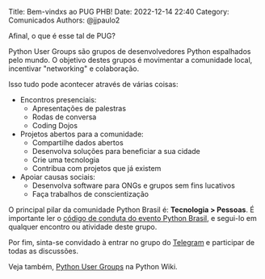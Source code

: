 Title: Bem-vindxs ao PUG PHB!
Date: 2022-12-14 22:40
Category: Comunicados
Authors: @jjpaulo2

Afinal, o que é esse tal de PUG? 

Python User Groups são grupos de desenvolvedores Python espalhados pelo mundo. O objetivo destes grupos é movimentar a comunidade local, incentivar "networking" e colaboração. 

Isso tudo pode acontecer através de várias coisas:

- Encontros presenciais:
    - Apresentações de palestras
    - Rodas de conversa
    - Coding Dojos
- Projetos abertos para a comunidade:
    - Compartilhe dados abertos
    - Desenvolva soluções para beneficiar a sua cidade
    - Crie uma tecnologia
    - Contribua com projetos que já existem
- Apoiar causas sociais:
    - Desenvolva software para ONGs e grupos sem fins lucativos
    - Faça trabalhos de conscientização

O principal pilar da comunidade Python Brasil é: **Tecnologia > Pessoas**. É importante ler o [código de conduta do evento Python Brasil](https://python.org.br/cdc/#:~:text=O%20evento%20Python%20Brasil%20%C3%A9,um%20ambiente%20com%20essas%20qualidades.), e segui-lo em qualquer encontro ou atividade deste grupo.

Por fim, sinta-se convidado à entrar no grupo do [Telegram](https://t.me/pugphb) e participar de todas as discussões.

Veja também, [Python User Groups](https://wiki.python.org/moin/LocalUserGroups) na Python Wiki.